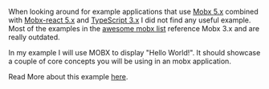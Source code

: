 When looking around for example applications that use [Mobx 5.x](http://mobx.js.org) combined with [Mobx-react 5.x](https://github.com/mobxjs/mobx-react) and [TypeScript 3.x](http://www.typescriptlang.org/) I did not find any useful example. Most of the examples in the [awesome mobx list](https://github.com/mobxjs/awesome-mobx) reference Mobx 3.x and are really outdated.

In my example I will use MOBX to display "Hello World!". It should showcase a couple of core concepts you will be using in an mobx application.

Read More about this example [here](https://codeandchaos.com/coding/typescript/2018-11-11-getting-started-with-mobx5-react16-and-typescript3/).

